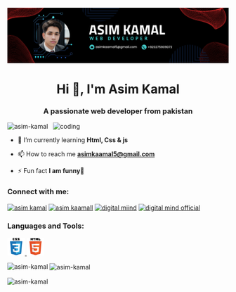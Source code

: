 ![logo](https://github.com/Asim-kamal/Asim-kamal/blob/main/Navy%20Blue%20Geometric%20Technology%20LinkedIn%20Banner_20250101_162507_0000.png)
<h1 align="center">Hi 👋, I'm Asim Kamal</h1>
<h3 align="center">A passionate web developer from pakistan</h3>

<img align="right" alt="coding" width="400" src="https://user-images.githubusercontent.com/55389276/140866485-8fb1c876-9a8f-4d6a-98dc-08c4981eaf70.gif">

<p align="left"> <img src="https://komarev.com/ghpvc/?username=asim-kamal&label=Profile%20views&color=0e75b6&style=flat" alt="asim-kamal" /> </p>

- 🌱 I’m currently learning **Html, Css & js**

- 📫 How to reach me **asimkaamal5@gmail.com**

- ⚡ Fun fact **I am funny🥵**

<h3 align="left">Connect with me:</h3>
<p align="left">
<a href="https://linkedin.com/in/asim kamal" target="blank"><img align="center" src="https://raw.githubusercontent.com/rahuldkjain/github-profile-readme-generator/master/src/images/icons/Social/linked-in-alt.svg" alt="asim kamal" height="30" width="40" /></a>
<a href="https://fb.com/asim kaamall" target="blank"><img align="center" src="https://raw.githubusercontent.com/rahuldkjain/github-profile-readme-generator/master/src/images/icons/Social/facebook.svg" alt="asim kaamall" height="30" width="40" /></a>
<a href="https://instagram.com/digital miind" target="blank"><img align="center" src="https://raw.githubusercontent.com/rahuldkjain/github-profile-readme-generator/master/src/images/icons/Social/instagram.svg" alt="digital miind" height="30" width="40" /></a>
<a href="https://www.youtube.com/c/digital mind official" target="blank"><img align="center" src="https://raw.githubusercontent.com/rahuldkjain/github-profile-readme-generator/master/src/images/icons/Social/youtube.svg" alt="digital mind official" height="30" width="40" /></a>
</p>

<h3 align="left">Languages and Tools:</h3>
<p align="left"> <a href="https://www.w3schools.com/css/" target="_blank" rel="noreferrer"> <img src="https://raw.githubusercontent.com/devicons/devicon/master/icons/css3/css3-original-wordmark.svg" alt="css3" width="40" height="40"/> </a> <a href="https://www.w3.org/html/" target="_blank" rel="noreferrer"> <img src="https://raw.githubusercontent.com/devicons/devicon/master/icons/html5/html5-original-wordmark.svg" alt="html5" width="40" height="40"/> </a> </p>

<p><img align="left" src="https://github-readme-stats.vercel.app/api/top-langs?username=asim-kamal&show_icons=true&locale=en&layout=compact" alt="asim-kamal" /></p>

<p>&nbsp;<img align="center" src="https://github-readme-stats.vercel.app/api?username=asim-kamal&show_icons=true&locale=en" alt="asim-kamal" /></p>

<p><img align="center" src="https://github-readme-streak-stats.herokuapp.com/?user=asim-kamal&" alt="asim-kamal" /></p>
